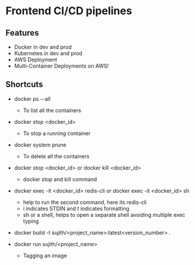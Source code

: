 # Frontend CI/CD pipelines

## Features

- Docker in dev and prod
- Kubernetes in dev and prod
- AWS Deployment
- Multi-Container Deployments on AWS!

## Shortcuts

- docker ps --all

  - To list all the containers

- docker stop <docker_id>

  - To stop a running container

- docker system prune

  - To delete all the containers

- docker stop <docker_id> or docker kill <docker_id>

  - docker stop and kill command

- docker exec -it <docker_id> redis-cli or docker exec -it <docker_id> sh

  - help to run the second command, here its redis-cli
  - i indicates STDIN and t indicates formatting
  - sh or a shell, helps to open a separate shell avoiding multiple exec typing

- docker build -t sujith/<project_name>:latest<version_number> .
- docker run sujith/<project_name>
  - Tagging an image

